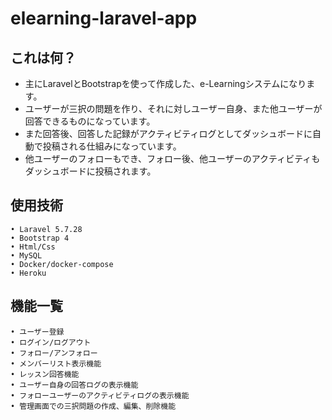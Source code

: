 elearning-laravel-app
=========

## これは何？

- 主にLaravelとBootstrapを使って作成した、e-Learningシステムになります。
- ユーザーが三択の問題を作り、それに対しユーザー自身、また他ユーザーが回答できるものになっています。
- また回答後、回答した記録がアクティビティログとしてダッシュボードに自動で投稿される仕組みになっています。
- 他ユーザーのフォローもでき、フォロー後、他ユーザーのアクティビティもダッシュボードに投稿されます。


## 使用技術
	• Laravel 5.7.28
	• Bootstrap 4
	• Html/Css
	• MySQL
	• Docker/docker-compose
	• Heroku
	
## 機能一覧
	• ユーザー登録
	• ログイン/ログアウト
	• フォロー/アンフォロー
	• メンバーリスト表示機能
	• レッスン回答機能
	• ユーザー自身の回答ログの表示機能
	• フォローユーザーのアクティビティログの表示機能
	• 管理画面での三択問題の作成、編集、削除機能
